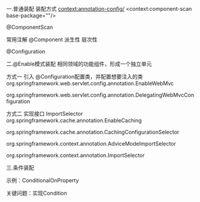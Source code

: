 一.普通装配
装配方式
<context:annotation-config/>
<context:component-scan base-package=""/>

@ComponentScan

常用注解
@Component 派生性  层次性

@Configuration


二.@Enable模式装配
相同领域的功能组件，形成一个独立单元


方式一
引入 @Configuration配置类，并配置想要注入的类
org.springframework.web.servlet.config.annotation.EnableWebMvc

org.springframework.web.servlet.config.annotation.DelegatingWebMvcConfiguration


方式二 实现接口 ImportSelector
org.springframework.cache.annotation.EnableCaching

org.springframework.cache.annotation.CachingConfigurationSelector

org.springframework.context.annotation.AdviceModeImportSelector

org.springframework.context.annotation.ImportSelector


三.条件装配

示例：ConditionalOnProperty

关键问题：实现Condition

             


